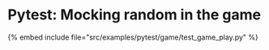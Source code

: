 # Pytest: Mocking random in the game

{% embed include file="src/examples/pytest/game/test_game_play.py" %}
